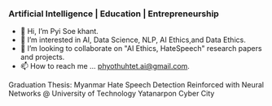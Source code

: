 ### Artificial Intelligence | Education | Entrepreneurship

- 👋 Hi, I’m Pyi Soe khant.
- 👀 I’m interested in AI, Data Science, NLP, AI Ethics,and Data Ethics.
- 💞️ I’m looking to collaborate on "AI Ethics, HateSpeech" research papers and projects.
- 📫 How to reach me ... phyothuhtet.ai@gmail.com.

Graduation Thesis: Myanmar Hate Speech Detection Reinforced with Neural Networks @ University of Technology Yatanarpon Cyber City


